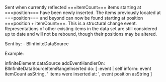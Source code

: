 Sent when currently reflected ===itemCount=== items starting at ===position=== have been newly inserted.
The items previously located at ===position=== and beyond can now be found starting at position ===position + itemCount===.
This is a structural change event. Representations of other existing items in the data set are still considered up to date and will not be rebound, though their positions may be altered.

Sent by:
	- BlInfiniteDataSource
	
Example:

infiniteElement dataSource
	addEventHandlerOn: BlInfiniteDataSourceItemRangeInserted
	do: [ :event | self inform: event itemCount asString, ' items were inserted at: ', event position asString ]